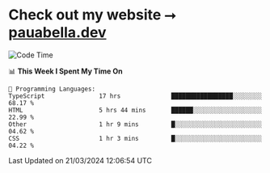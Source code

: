 # Check out my website ⭢ [pauabella.dev](https://pauabella.dev)

<!--START_SECTION:waka-->
![Code Time](http://img.shields.io/badge/Code%20Time-3%2C127%20hrs%2035%20mins-blue)

📊 **This Week I Spent My Time On** 

```text
💬 Programming Languages: 
TypeScript               17 hrs              █████████████████░░░░░░░░   68.17 % 
HTML                     5 hrs 44 mins       ██████░░░░░░░░░░░░░░░░░░░   22.99 % 
Other                    1 hr 9 mins         █░░░░░░░░░░░░░░░░░░░░░░░░   04.62 % 
CSS                      1 hr 3 mins         █░░░░░░░░░░░░░░░░░░░░░░░░   04.22 % 
```


 Last Updated on 21/03/2024 12:06:54 UTC
<!--END_SECTION:waka-->

